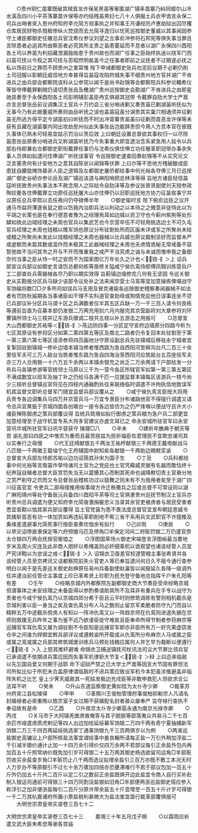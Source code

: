 <!-- { "loadSidebar": true } -->
　　○贵州铜仁苗寨既破其贼首龙许保吴黑苖等窜匿湖广镇阜苗寨乃紏同蜡尔山冷水溪及四川小平茶落寨苗许保等亦约结残苖男妇七八十人俱服土兵衣甲诡言永保二司兵出哨者突入思州府知府李允简方视事执之并知事王月谦经历卢惠劫狱出囚尽攫仓库居民财物杀戮极惨纵火焚烧而去允简寻逸归以忧死巡按御史董威以其事闻因参守土诸臣都御史任辙总兵官沈希仪参议刘望之佥事俞冲参将石邦宪等俱失事当罪且言除患者必追其所由察恶者必究其所主贵之苖患蔓延而不息者以湖广永保四川酉阳各土司以养苖为利招藏泄漏独贻患于贵州故也而湖广任事之臣始终执迷以挠军门而曰苖可抚以今观之其可抚与否昭然明矣盖今之任事者即前之议抚者不过期遂必抚之私以饰前日之罪而不顾贵州之害耳惟  陛下申诫都御史张兵勿泥前议期于必剿仍削土司冠服以彰朝廷威信地方幸甚得旨苖寇攻陷府城失事不细贵州地方官并湖广不肯进兵之由兵部会都察院该科从公参究以闻于是尚书赵锦等会都察院兵科参论輙希仪等皆夺俸戴罪剿贼仍请切责张岳及檄湖广贵州巡按御史会勘湖广不肯进兵之由即星驰具奏至于永保酉阳各土司彭明辅彭盖臣冉玄俱禠其冠带  令戴罪自劾大学士严嵩亦言总督张岳前议调集汉土官兵十万约会三省分哨进剿又奏贵苖已剿湖苖听抚似为无事今乃有此据董威所奏则由岳听抚之误也盖苖寇虽分湖贵其实巢穴相通须并征剿苖无所逃方得平定今湖苖初曰听抚而不时出冲营寨贵苖虽曰征剿而首恶龙许保等未获有且藏在湖苖寨内同出攻劫思州似此失事张岳岂能辞责但今用人方息本官在彼既久事体已熟未可轻易宜姑示罚治以责后效  上曰朝廷设置总督欲其事权归一以尽除苖患张岳原奏分哨进兵又称湖苖听抚乃今失事重大即宜逮治念系紧急用人姑令以兵部右侍郎兼右佥都御史职衔戴罪任事仍与沈希仪俱住俸立功任辙革职冠带办事余失事人员俱如拟逮问住俸湖广听抚误事官  令巡按御史速查回奏赵锦等不从实究论又泛言塞责何有计安地方之意其自陈状以闻锦等伏罪  上曰尔等不思地方残破酿成臣患犹自朦胧掩饰甚非人臣之道锦及左都御史屠侨都给事中何光裕各夺俸三月已巡按湖广御史谷峤亦参论岳及湖广镇巡该道与麻阳哨把总林泽等得  旨地方诸臣轻信苖寇听抚致贵州失事法本不赦念用人之际姑令自劾泽等及参议张景贤副使刘天授参政陶钦夔各住俸戴罪立功原任巡抚屠大山亦住俸仍以旧职巡抚地方协力征苖俟事宁并议原任总兵李熙以去任弗问仍夺禄俸半年
　　○御史喻时言  陛下俯俞边臣之议开通马市益将薄遂省鼠之欲以饬我内治即兵法以利动之以本待之之微意非徒恃此以为平胡之长策也是在奉行德意者豫为之经理焉耳如边城以资卫守也今蓟州紫荆等处形罅如故此边城经理之未周也官兵以集武艺也今京营卒伍不可轻用挑选边士不可久屯官兵经理之未周也钱粮以赡军饷也原议分布驻劄处所而区画未详或军之所聚尚未给或粮之所聚尚未发此以钱粮经理之未周也器械以壮兵威也原议裁制坚好而监督未严或虗额而未盈其数或滥作而未极其工此器械经理之未周也夫虏情诡秘无常戒备不容暂弛故不当问其市之开与不开而惟重我之戒严不当究虏之诚与未诚而惟申我之备御奈何当事之臣从恃一时之安而不为国家图亿万年长久之计也＜锍-釒＞上  诏兵部宣议兵部议如御史言请饬总都何栋等亟修关隘咸宁侯仇鸾侍郎傅凤翱训练营兵户工二部查处兵需器械各尽乃职以期实效得  旨蓟镇边墙修完几何有无坚固  令巡关御史从实勘报分区兵马缺少该部令议处补之法来闻京营士马鸾等宜加意操练俾堪战守军饷输将数□□夕多所司如误兵马支用及冒克诸毙各巡按御史稽察奏闻器械不如法者有罚防秋届期各当事诸臣如干理不实科道官查劾毋或狥情党庇他日误事连坐不贷已兵部议补分区兵马谓十区之兵满数者仅半其五区兵缺一万一千三百人请令何良栋等遵前旨亟为召募本部仍发银二万两充用刻六月内报完其京营副将刘大章参将刘环曹镇所领士马三枝并辽东游兵徵调二枝共五枝以补五游击之用报可
　　○总督宣大山西都御史苏祐等＜锍-釒＞陈边防四事一分区定守宣府边墙原分四路今析为七区其原设有参将区分如第二第四第五等区及南北二路者仍令复回本处驻劄至于第一第三第六第七等区请添参将四员画地分守原设副总兵先驻镇城后移驻永宁城者宜复掣回驻劄镇城一修补边墙本镇当修者惟西路为急自西阳河至柳沟台凡二百三十余里役军夫可三万人敌台当筑者惟东路为急自四海冶至西阳河应筑敌台五百座役军夫亦三万人合用银一十六万五千余两以本镇余银充之尚乏二万余两请下户部给发一分布兵马各镇参游等官统领士马原以三千为一营今各区所辖官军如第一第三第五第区不满成数宜以班军及抽丁补之仍给马各满千匹一应援监督本镇每区该游兵一枝今尚少三枝听总督镇巡官将见在四枝内通融酌处往来联络临时调遣不许拘执信地致误军机其监督文职听总督军门随宜监督兵部议覆从之
　　○咸宁侯仇鸾言臣授大将用兵贵专各边调集兵马四万并京营兵马一万宜专隶臣分布诸路他官不得擅行调遣又请  令总兵官黄振于京城四面各创墩台一座令各边皆仿为之仍严烽堠以便战守且许大小诸臣殚陈御虏之策兵部覆议得  旨统兵筑墩如拟行御虏之策兵粮为急户兵二部更宜加意经理至于战守机宜专系大将多官建议亦虗文耳已之  命永安城所驻官军曰永安营巩华城所驻官军曰巩华营获守  陵寝□八
　　○辛未
　　○建祈年醮典于朝天等宫  谕礼部曰四民之中惟农为重而且最苦朕兹为民祈福臣佐君理民不宜欺怠诸司其以实奉行之毋慢
　　○代王廷埼献银五千两汝王祐梈献银三千两德王戴墱献战马八匹银一千两徽王载埨宁化王府辅国中尉知矣各献银一千两助边赐敕奖谕
　　○总督宣大兵部左侍郎苏祐以边功诏荫其孙宋为国子生
　　○丁丑
　　○兵科都给事中何光裕等言南苖作孳恃诸司土官为之党庇也土官凭藉威灵据有名器而敢怙终十纪养寇自殖者总督大臣赏罚失当无以震慑其心而制其死命也诚降敕切责土官悬分地之赏严削夺之罚而又令总督张岳稽核功过以鼓舞之则未有不为我用者矣至于湖广四川征苖官宜  令吏兵二部毋擅推用俟事竣方许迁秩撒兵之后或总督不可常设则以湖广麻阳靖州等处守备辰沅兵备四川酉阳平茶等司土官俱隶贵州巡抚节制汉土官兵亦听贵州总兵调遣为便又知府李允简奋激捐躯忠义当录其余官吏被虏者与居民受害者悉宜查勘以恤其家兵部议覆得  旨土官党苖为患不畏法度总督官宜宣布朝廷恩威令其擒斩首恶有功一体加赏如再违玩革职削地不宥三省干系用兵文武职官不许擅推及夤缘差遣避事允简死事行按臣查奏优恤余有拟行
　　○己卯雨
　　○庚辰
　　○以旱灾诏停直隶保定等六府预徵马匹及停角□羊保定河间二府赃罚银二万仍遣官赍太仓银四万两会抚按官赈恤之
　　○浮图国草场火御史宋端登言浮图峪最当要地岁米及周火灾连及此非商人朋奸以希掩盖则必奸细乘机以诡观望也诸该经管人员宜严究详鞫以为怠误之戒＜锍-釒＞入  诏锦衣卫亟差官校逮管粮主事张希贤并各该经管人员至京拷讯又诘都察院前失火官吏人等已奉旨逮问何日久不报今通行查参明白以闻于是先差巡关御史赵绅原任易州兵备副使赵瀛皆以闻报延久各降一级调外任并逮治前任管仓主事度上珍已革希贤上珍职为民充登守备地总指挥千户朱孔阳等有差
　　○壬午
　　○经略京城内外都察院左副都御史商大节奏臣受命经略京城但谓事体之未安综理之未备臣得以参酌奏请助其所不及耳非有重兵在手专以战守为责者也今咸宁侯仇鸾乃以京城四郊分希于臣且云平时则修筑调练有警则相机截杀是京城利害以臣一身当之矣及查仇鸾分布人马之数则止留京军柔脆者防守九门而自以精粹五万中途截杀傥虏人有知以一阵冲仇鸾又以一阵趋京师在仇鸾则进退失据在京师则救援无兵昨年之事为鉴不远乃欲诿臣徒守难矣且臣奉命所得节制者参将麻宗等巡捕官军耳仇鸾又屡为调驻劄不令臣知是巡捕官军即亦非臣所有万一奸宄乘虚窃发仓卒之间谁为捍御宜敕兵部详议或遵敕谕所开载或从仇鸾所分布麻宗人马或属之臣或属之鸾或属之兵部其修筑城堡训练兵马预处钱粮应属何人并乞早为裁断以便遵行＜锍-釒＞入  上怒其推奸避难  命锦衣卫捕送镇抚司杖讯法司议大节罪比领兵官已承调遣不依期进兵策应因而失事军机律斩大节复＜锍-釒＞辩  上曰迩来临敌以先忘国自爱又何期于战耶  命下诏狱严禁之已大学士严嵩等因言大节固有罪但法司所拟比似于所犯未合盖原律谓临敌时不进兵策应致设军机今本犯虽涉推避盖非临阵失机之比乞  皇上少霁天威赦其一死姑发极边充戍臣等非敢申救犯人但欲求合公法耳不听
　　○癸未
　　○升山东道监察御史黄如桂为太仆寺少卿
　　○裁革苏州府吴江县松陵驿
　　○甲申
　　○革隰川王俊柏管理府事俊柏抑勒宗人凡请名封婚禄者必索重贿以致宗室子女过期不获婚配名封者甚众屡奉严  旨夺禄行查执不奉诏故有是命
　　○乙酉
　　○升南京太仆寺少卿扈永通为南京光禄寺卿
　　○丙戌
　　○关马市于大同镇羌堡虏酋俺答与其子脱脱等部落夷众共易马二千七百余匹市竣遣虏质虎剌记等四人出边加给延绥募军饷银二万四千两有奇宁夏抽捕新军饷银二万三千四百两延绥挑选家丁通事饷银九千三百两俱岁以为例
　　○两淮巡盐御史高镛议上户部所核盐法事宜谓给事中姜良翰所请每正盐一万引外稍加浮盐二千引减半徵价通计止加一十四万余引得价仅四万余两不若部议每引正余盐外包内再加百五十斤照常纳价既免加引岁可得银二十五万两其御史杨选欲留司运角□羊部赃罚收买余盐查岁角□羊赃罚止八千两而选议拟增余盐引三百万亦既不敷工本况天时人力岁办不等原额引不过七十余万骤加四倍亦恐壅滞难行不若于部议包加一百五十斤外仍加五十斤共二百斤以定二引之数前正余盐既俱开边此盐宜令商人自行买补赴制入银运司通前可得银三十四万同割没盐银如旧角□羊部便两浙巡盐御史宿应参入称浮引之加非便浙盐每引二百斤分原许带余盐五十斤宜增至一百五十斤计岁可得银一千二万其杭嘉诸府所置小票盐税利甚微大为盐法害宜亟行裁革部覆俱报可
　　大明世宗肃皇帝实录卷三百七十二


大明世宗肃皇帝实录卷三百七十三
　　嘉靖三十年五月戊子朔
　　○以霖雨应祈遣文武大臣朱希忠等谢各宫庙
